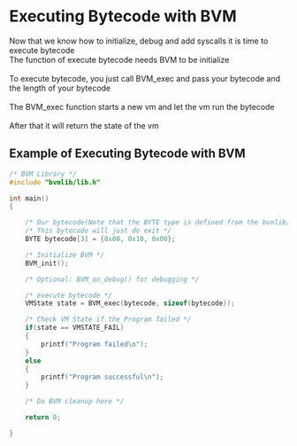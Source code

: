 # Executing Bytecode with BVM
Now that we know how to initialize, debug and add syscalls it is time to execute bytecode
<br>
The function of execute bytecode needs BVM to be initialize
<br><br>
To execute bytecode, you just call BVM_exec and pass your bytecode and the length of your bytecode
<br><br>
The BVM_exec function starts a new vm and let the vm run the bytecode
<br><br>
After that it will return the state of the vm

## Example of Executing Bytecode with BVM
```c
/* BVM Library */
#include "bvmlib/lib.h"

int main()
{

    /* Our bytecode(Note that the BYTE type is defined from the bvmlib/internal/defines.h) */
    /* This bytecode will just do exit */
    BYTE bytecode[3] = {0x00, 0x10, 0x00};

    /* Initialize BVM */
    BVM_init();

    /* Optional: BVM_on_debug() for debugging */

    /* execute bytecode */
    VMState state = BVM_exec(bytecode, sizeof(bytecode));

    /* Check VM State if the Program failed */
    if(state == VMSTATE_FAIL)
    {
        printf("Program failed\n");
    }
    else
    {
        printf("Program successful\n");
    }

    /* Do BVM cleanup here */

    return 0;

}
```